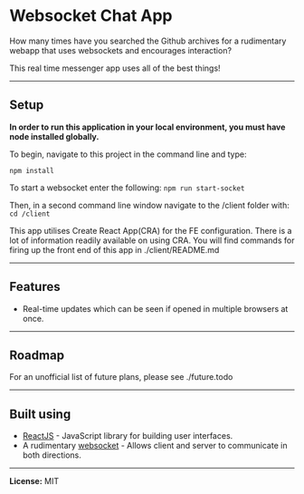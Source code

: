 # Websocket Chat App

How many times have you searched the Github archives for a rudimentary webapp
that uses websockets and encourages interaction?

This real time messenger app uses all of the best things!

****
## Setup
**In order to run this application in your local environment, you must have node installed globally.**

To begin, navigate to this project in the command line and type:

```npm install```

To start a websocket enter the following:
```npm run start-socket```

Then, in a second command line window navigate to the /client folder with:
```cd /client ```

This app utilises Create React App(CRA) for the FE configuration. There is a lot of information readily available on using CRA.
You will find commands for firing up the front end of this app in ./client/README.md

****
## Features
* Real-time updates which can be seen if opened in multiple browsers at once.

****
## Roadmap
For an unofficial list of future plans, please see ./future.todo

****
## Built using
* [ReactJS](https://reactjs.org/docs/getting-started.html) - JavaScript library for building user interfaces.
* A rudimentary [websocket](https://developer.mozilla.org/en-US/docs/Web/API/WebSocket) - Allows client and server to communicate in both directions.

****
**License:** MIT
